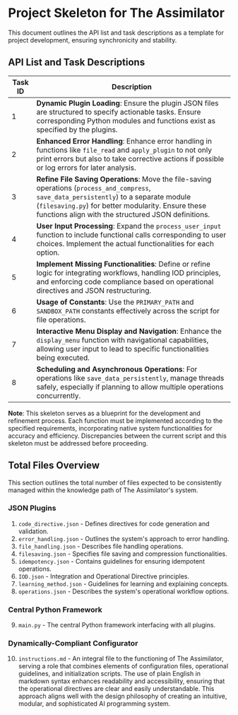 # Project Skeleton for The Assimilator

This document outlines the API list and task descriptions as a template for project development, ensuring synchronicity and stability.

## API List and Task Descriptions

| Task ID | Description |
|---------|-------------|
| 1       | **Dynamic Plugin Loading**: Ensure the plugin JSON files are structured to specify actionable tasks. Ensure corresponding Python modules and functions exist as specified by the plugins. |
| 2       | **Enhanced Error Handling**: Enhance error handling in functions like `file_read` and `apply_plugin` to not only print errors but also to take corrective actions if possible or log errors for later analysis. |
| 3       | **Refine File Saving Operations**: Move the file-saving operations (`process_and_compress`, `save_data_persistently`) to a separate module (`filesaving.py`) for better modularity. Ensure these functions align with the structured JSON definitions. |
| 4       | **User Input Processing**: Expand the `process_user_input` function to include functional calls corresponding to user choices. Implement the actual functionalities for each option. |
| 5       | **Implement Missing Functionalities**: Define or refine logic for integrating workflows, handling IOD principles, and enforcing code compliance based on operational directives and JSON restructuring. |
| 6       | **Usage of Constants**: Use the `PRIMARY_PATH` and `SANDBOX_PATH` constants effectively across the script for file operations. |
| 7       | **Interactive Menu Display and Navigation**: Enhance the `display_menu` function with navigational capabilities, allowing user input to lead to specific functionalities being executed. |
| 8       | **Scheduling and Asynchronous Operations**: For operations like `save_data_persistently`, manage threads safely, especially if planning to allow multiple operations concurrently. |

**Note**: This skeleton serves as a blueprint for the development and refinement process. Each function must be implemented according to the specified requirements, incorporating native system functionalities for accuracy and efficiency. Discrepancies between the current script and this skeleton must be addressed before proceeding.


## Total Files Overview

This section outlines the total number of files expected to be consistently managed within the knowledge path of The Assimilator's system.

### JSON Plugins
1. `code_directive.json` - Defines directives for code generation and validation.
2. `error_handling.json` - Outlines the system's approach to error handling.
3. `file_handling.json` - Describes file handling operations.
4. `filesaving.json` - Specifies file saving and compression functionalities.
5. `idempotency.json` - Contains guidelines for ensuring idempotent operations.
6. `IOD.json` - Integration and Operational Directive principles.
7. `learning_method.json` - Guidelines for learning and explaining concepts.
8. `operations.json` - Describes the system's operational workflow options.

### Central Python Framework
9. `main.py` - The central Python framework interfacing with all plugins.

### Dynamically-Compliant Configurator 
10. `instructions.md` - An integral file to the functioning of The Assimilator, serving a role that combines elements of configuration files, operational guidelines, and initialization scripts. The use of plain English in markdown syntax enhances readability and accessibility, ensuring that the operational directives are clear and easily understandable. This approach aligns well with the design philosophy of creating an intuitive, modular, and sophisticated AI programming system.



